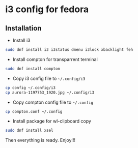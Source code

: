 # i3 config for fedora

## Installation
* Install i3
```sh
sudo dnf install i3 i3status dmenu i3lock xbacklight feh
```
* Install compton for transparrent terminal
```sh
sudo dnf install compton
```
* Copy i3 config file to `~/.config/i3`
```sh
cp config ~/.config/i3
cp aurora-1197753_1920.jpg ~/.config/i3
```
* Copy compton config file to `~/.config`
```sh
cp compton.conf ~/.config
```
* Install package for wl-clipboard copy
```sh
sudo dnf install xsel
```

Then everything is ready. Enjoy!!!


